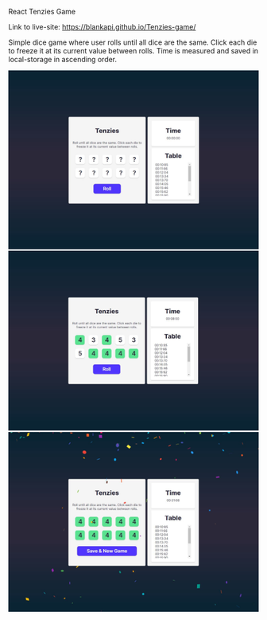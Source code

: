 React Tenzies Game


Link to live-site:
https://blankapi.github.io/Tenzies-game/

Simple dice game where user rolls until all dice are the same. 
Click each die to freeze it at its current value between rolls.
Time is measured and saved in local-storage in ascending order. 

![Gettin Started](./description-photos/home-page.JPG)
![Gettin Started](./description-photos/game.JPG)
![Gettin Started](./description-photos/end-of-game.JPG)